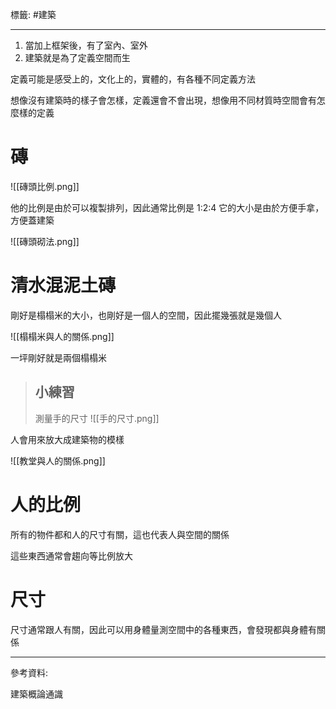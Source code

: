 標籤: #建築 

---

1. 當加上框架後，有了室內、室外
2. 建築就是為了定義空間而生

定義可能是感受上的，文化上的，實體的，有各種不同定義方法

想像沒有建築時的樣子會怎樣，定義還會不會出現，想像用不同材質時空間會有怎麼樣的定義

# 磚

![[磚頭比例.png]]

他的比例是由於可以複製排列，因此通常比例是 1:2:4 
它的大小是由於方便手拿，方便蓋建築

![[磚頭砌法.png]]

# 清水混泥土磚

剛好是榻榻米的大小，也剛好是一個人的空間，因此擺幾張就是幾個人

![[榻榻米與人的關係.png]]

一坪剛好就是兩個榻榻米

> ## 小練習
> 測量手的尺寸
> ![[手的尺寸.png]]

人會用來放大成建築物的模樣

![[教堂與人的關係.png]]

# 人的比例

所有的物件都和人的尺寸有關，這也代表人與空間的關係

這些東西通常會趨向等比例放大

# 尺寸

尺寸通常跟人有關，因此可以用身體量測空間中的各種東西，會發現都與身體有關係

---

參考資料:

建築概論通識